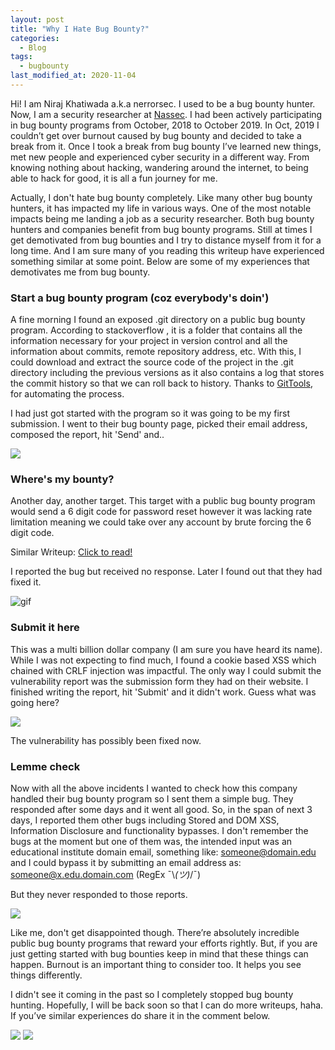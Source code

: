 ```yaml
---
layout: post
title: "Why I Hate Bug Bounty?"
categories:
  - Blog
tags:
  - bugbounty
last_modified_at: 2020-11-04
---
```


Hi! I am Niraj Khatiwada a.k.a nerrorsec. I used to be a bug bounty hunter. Now, I am a security researcher at <a href="https://nassec.io/">Nassec</a>. I had been actively participating in bug bounty programs from October, 2018 to October 2019. In Oct, 2019 I couldn’t get over burnout caused by bug bounty and decided to take a break from it. Once I took a break from bug bounty I’ve learned new things, met new people and experienced cyber security in a different way. From knowing nothing about hacking, wandering around the internet, to being able to hack for good, it is all a fun journey for me.

Actually, I don't hate bug bounty completely. Like many other bug bounty hunters, it has impacted my life in various ways. One of the most notable impacts being me landing a job as a security researcher. Both bug bounty hunters and companies benefit from bug bounty programs. Still at times I get demotivated from bug bounties and I try to distance myself from it for a long time. And I am sure many of you reading this writeup have experienced something similar at some point. Below are some of my experiences that demotivates me from bug bounty.

### Start a bug bounty program (coz everybody's doin')

A fine morning I found an exposed .git directory on a public bug bounty program. According to stackoverflow , it is a folder that contains all the information necessary for your project in version control and all the information about commits, remote repository address, etc. With this, I could download and extract the source code of the project in the .git directory including the previous versions as it also contains a log that stores the commit history so that we can roll back to history. Thanks to <a href="https://github.com/internetwache/GitTools">GitTools</a>, for automating the process.

I had just got started with the program so it was going to be my first submission. I went to their bug bounty page, picked their email address, composed the report, hit 'Send' and..

<img src="https://raw.githubusercontent.com/nerrorsec/nerrorsec.github.io/master/assets/images/posts/why-i-hate-bug-bounty/address-not-found.png">

### Where's my bounty?

Another day, another target. This target with a public bug bounty program would send a 6 digit code for password reset however it was lacking rate limitation meaning we could take over any account by brute forcing the 6 digit code.

Similar Writeup: <a href="https://www.freecodecamp.org/news/responsible-disclosure-how-i-could-have-hacked-all-facebook-accounts-f47c0252ae4d/">Click to read!</a>

I reported the bug but received no response. Later I found out that they had fixed it.

![gif](https://media.giphy.com/media/xTiTnee66Td0PWHPQQ/giphy.gif)

### Submit it here

This was a multi billion dollar company (I am sure you have heard its name). While I was not expecting to find much, I found a cookie based XSS which chained with CRLF injection was impactful. The only way I could submit the vulnerability report was the submission form they had on their website. I finished writing the report, hit 'Submit' and it didn't work. Guess what was going here?

<img src="https://raw.githubusercontent.com/nerrorsec/nerrorsec.github.io/master/assets/images/posts/why-i-hate-bug-bounty/form-action.png">

The vulnerability has possibly been fixed now.

### Lemme check

Now with all the above incidents I wanted to check how this company handled their bug bounty program so I sent them a simple
bug. They responded after some days and it went all good. So, in the span of next 3 days, I reported them other bugs
including Stored and DOM XSS, Information Disclosure and functionality bypasses. I don't remember the bugs at the moment but one of them was,
the intended input was an educational institute domain email, something like: someone@domain.edu and I could
bypass it by submitting an email address as: someone@x.edu.domain.com (RegEx ¯\\_(ツ)_/¯)

But they never responded to those reports.

![](https://media.giphy.com/media/3ofT5ECt8BGlq2GF6o/giphy.gif)

Like me, don't get disappointed though. There’re absolutely incredible public bug bounty programs that reward your efforts rightly. But, if you are just getting started with bug bounties keep in mind that these things can happen. Burnout is an important thing to consider too. It helps you see things differently.

I didn't see it coming in the past so I completely stopped bug bounty hunting.
Hopefully, I will be back soon so that I can do more writeups, haha. If you’ve similar experiences do share it in the comment below.

![](https://media.giphy.com/media/dAbwIpLeH9yEeYXnRw/giphy.gif)
<img src="https://media.giphy.com/media/dAbwIpLeH9yEeYXnRw/giphy.gif">
